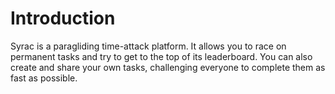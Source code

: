 # Introduction

Syrac is a paragliding time-attack platform. It allows you to race on permanent tasks and try to get to the top of its leaderboard. You can also create and share your own tasks, challenging everyone to complete them as fast as possible.
